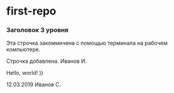 ﻿# first-repo

### Заголовок 3 уровня

Эта строчка закоммичена с помощью терминала на рабочем компьютере.

Строчка добавлена. Иванов И.

Hello, world! ))

12.03.2019 Иванов С.

